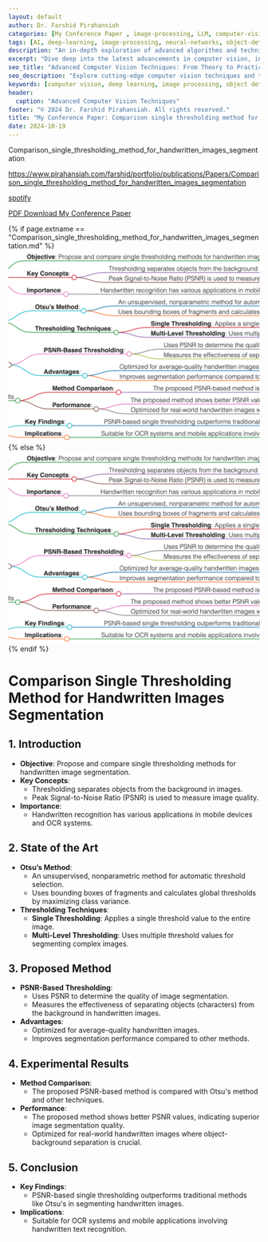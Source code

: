 ```yaml
---
layout: default
author: Dr. Farshid Pirahansiah
categories: [My Conference Paper , image-processing, LLM, computer-vision, ML, DL, AWS, IoT, Robotics, Adaptive Image Thresholding]
tags: [AI, deep-learning, image-processing, neural-networks, object-detection, ML, DL, AWS, IoT, Robotics, Adaptive Image Thresholding]
description: "An in-depth exploration of advanced algorithms and techniques in computer vision, , ML, DL, AWS, IoT, Robotics, Adaptive Image Thresholding, including real-time processing and AI integration."
excerpt: "Dive deep into the latest advancements in computer vision, including deep learning methodologies,, ML, DL, AWS, IoT, Robotics, Adaptive Image Thresholding,  real-time image processing, and their applications in modern technology."
seo_title: "Advanced Computer Vision Techniques: From Theory to Practice, , ML, DL, AWS, IoT, Robotics, Adaptive Image Thresholding"
seo_description: "Explore cutting-edge computer vision techniques and their applications in modern technology, including deep learning and real-time processing., ML, DL, AWS, IoT, Robotics, Adaptive Image Thresholding"
keywords: [computer vision, deep learning, image processing, object detection, neural networks, AI, ML, DL, AWS, IoT, Robotics, Adaptive Image Thresholding]
header:
  caption: "Advanced Computer Vision Techniques"
footer: "© 2024 Dr. Farshid Pirahansiah. All rights reserved."
title: "My Conference Paper: Comparison single thresholding method for handwritten images segmentation"
date: 2024-10-19
---
```



Comparison_single_thresholding_method_for_handwritten_images_segmentation


https://www.pirahansiah.com/farshid/portfolio/publications/Papers/Comparison_single_thresholding_method_for_handwritten_images_segmentation


[spotify](https://podcasters.spotify.com/pod/show/pirahansiah/episodes/My-Conference-Paper-Comparison-single-thresholding-method-for-handwritten-images-segmentation-e2ps22i )

[PDF Download My Conference Paper](https://doi.org/10.1109/ICPAIR.2011.5976918  )


{% if page.extname == "Comparison_single_thresholding_method_for_handwritten_images_segmentation.md" %}
  ![My Conference Paper  Comparison single thresholding method for handwritten images segmentation ](/farshid/portfolio/publications/Papers/Comparison_single_thresholding_method_for_handwritten_images_segmentation.png)
{% else %}
  <img src="/farshid/portfolio/publications/Papers/Comparison_single_thresholding_method_for_handwritten_images_segmentation.png" alt="My Conference Paper: Comparison single thresholding method for handwritten images segmentation "  style="max-width: 100%; height: auto;">
{% endif %}


# Comparison Single Thresholding Method for Handwritten Images Segmentation

## 1. Introduction
   - **Objective**: Propose and compare single thresholding methods for handwritten image segmentation.
   - **Key Concepts**:
     - Thresholding separates objects from the background in images.
     - Peak Signal-to-Noise Ratio (PSNR) is used to measure image quality.
   - **Importance**:
     - Handwritten recognition has various applications in mobile devices and OCR systems.

## 2. State of the Art
   - **Otsu’s Method**:
     - An unsupervised, nonparametric method for automatic threshold selection.
     - Uses bounding boxes of fragments and calculates global thresholds by maximizing class variance.
   - **Thresholding Techniques**:
     - **Single Thresholding**: Applies a single threshold value to the entire image.
     - **Multi-Level Thresholding**: Uses multiple threshold values for segmenting complex images.

## 3. Proposed Method
   - **PSNR-Based Thresholding**:
     - Uses PSNR to determine the quality of image segmentation.
     - Measures the effectiveness of separating objects (characters) from the background in handwritten images.
   - **Advantages**:
     - Optimized for average-quality handwritten images.
     - Improves segmentation performance compared to other methods.

## 4. Experimental Results
   - **Method Comparison**:
     - The proposed PSNR-based method is compared with Otsu's method and other techniques.
   - **Performance**:
     - The proposed method shows better PSNR values, indicating superior image segmentation quality.
     - Optimized for real-world handwritten images where object-background separation is crucial.

## 5. Conclusion
   - **Key Findings**:
     - PSNR-based single thresholding outperforms traditional methods like Otsu's in segmenting handwritten images.
   - **Implications**:
     - Suitable for OCR systems and mobile applications involving handwritten text recognition.